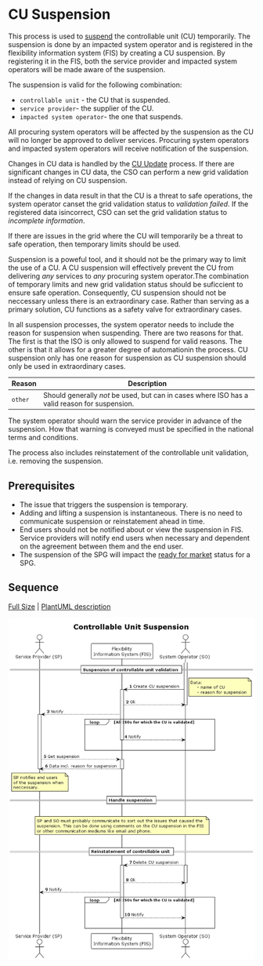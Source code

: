 # CU Suspension

This process is used to [suspend](../concepts/suspension.md) the controllable
unit (CU) temporarily. The suspension is done by an impacted system operator
and is registered in the flexibility information system (FIS) by creating a CU suspension.
By registering it in the FIS, both the service provider and impacted system operators
will be made aware of the suspension.

The suspension is valid for the following combination:

* `controllable unit` - the CU that is suspended.
* `service provider`- the supplier of the CU.
* `impacted system operator`- the one that suspends.

All procuring system operators will be affected by the suspension as the CU
will no longer be approved to deliver services. Procuring system operators and
impacted system operators will receive notification of the suspension.

Changes in CU data is handled by the [CU Update](../processes/controllable-unit-update.md) process.
If there are significant changes in CU data, the CSO can perform a new
grid validation instead of relying on CU suspension.

If the changes in data result in that the CU is a threat to safe operations,
the system operator canset the grid validation status to _validation failed_.
If the registered data isincorrect, CSO can set the grid validation status to
_incomplete information_.

If there are issues in the grid where the CU will temporarily be a threat to safe
operation, then temporary limits should be used.

Suspension is a poweful tool, and it should not be the primary way to limit the
use of a CU. A CU suspension will effectively prevent the CU from delivering _any_
services to _any_ procuring system operator.The combination of temporary limits
and new grid validation status should be suficcient to ensure safe operation.
Consequently, CU suspension should not be neccessary unless there is an extraordinary
case. Rather than serving as a primary solution, CU functions as a safety valve
for extraordinary cases.

In all suspension processes, the system operator needs to include the reason for
suspension when suspending. There are two reasons for that. The first is that the
ISO is only allowed to suspend for valid reasons. The other is that it allows for
a greater degree of automationin the process. CU suspension only has one reason
for suspension as CU suspension should only be used in extraordinary cases.

| Reason  | Description                                                                                   |
|---------|-----------------------------------------------------------------------------------------------|
| `other` | Should generally _not_ be used, but can in cases where ISO has a valid reason for suspension. |

The system operator should warn the service provider in advance of the suspension.
How that warning is conveyed must be specified in the national terms and conditions.

The process also includes reinstatement of the controllable unit validation,
i.e. removing the suspension.

## Prerequisites

* The issue that triggers the suspension is temporary.
* Adding and lifting a suspension is instantaneous. There is no need to
  communicate suspension or reinstatement ahead in time.
* End users should not be notified about or view the suspension in FIS. Service
  providers will notify end users when necessary and dependent on the agreement
  between them and the end user.
* The suspension of the SPG will impact the [ready for market](https://elhub.github.io/flex-information-system/concepts/ready-for-market/)
  status for a SPG.

## Sequence

[Full Size](../diagrams/controllable_unit_suspension.png)
| [PlantUML description](../diagrams/controllable_unit_suspension.plantuml)

![Service Provider Registration](../diagrams/controllable_unit_suspension.png)